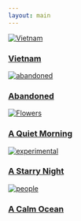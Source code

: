```yaml
---
layout: main
---
```


<div class="photo-gallery">
  <a href="/blog/vietnam/" class="photo-item landscape">
    <img src="/assets/vietnam.jpg" alt="Vietnam">
    <div class="photo-overlay">
      <h3>Vietnam</h3>
    </div>
  </a>
  <a href="/blog/abandoned/" class="photo-item portrait">
    <img src="/assets/abandoned.jpg" alt="abandoned">
    <div class="photo-overlay">
      <h3>Abandoned</h3>
    </div>
  </a>
  <a href="/blog/story2/" class="photo-item portrait">
    <img src="/assets/flowers.jpg" alt="Flowers">
    <div class="photo-overlay">
      <h3>A Quiet Morning</h3>
    </div>
  </a>
  <a href="/blog/story3/" class="photo-item portrait">
    <img src="/assets/experimental.jpg" alt="experimental">
    <div class="photo-overlay">
      <h3>A Starry Night</h3>
    </div>
  </a>
  <a href="/blog/story4/" class="photo-item portrait">
    <img src="/assets/people.jpg" alt="people">
    <div class="photo-overlay">
      <h3>A Calm Ocean</h3>
    </div>
  </a>
</div>

